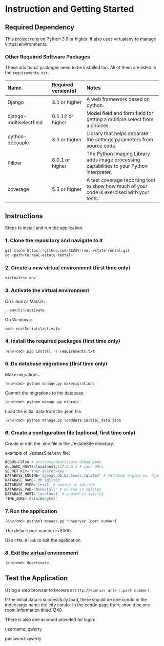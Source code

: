 # Instruction and Getting Started

## Required Dependency

This project runs on Python 3.6 or higher. It also uses virtualenv to manage virtual environments.

### Other Required Software Packages

These additional packages need to be installed too. All of them are listed in the `requirements.txt`.

| Name                      | Required version(s) | Notes            |
| :------------------------ | :------------------ | :--------------- |
| Django                    | 3.1 or higher       | A web framework based on python. |
| django-multiselectfield   | 0.1.12 or higher    | Model field and form field for getting a multiple select from a choices. |
| python-decouple           | 3.3 or higher       | Library that helps separate the settings parameters from source code. |
| Pillow                    | 8.0.1 or higher     | The Python Imaging Library adds image processing capabilities to your Python interpreter. |
| coverage                  | 5.3 or higher       | A test coverage reporting tool to show how much of your code is exercised with your tests. |

## Instructions

Steps to install and run the application.

### 1. Clone the repository and navigate to it

```python
git clone https://github.com/ZEZAY/real-estate-rental.git
cd <path/to/real-estate-rental>
```

### 2. Create a new virtual environment (first time only)

```python
virtualenv env
```

### 3. Activate the virtual environment

On Linux or MacOs:

```python
. env/bin/activate
```

On Windows:

```python
cmd> env\Scripts\activate
```

### 4. Install the required packages (first time only)

```python
(env)cmd> pip install -r requirements.txt
```

### 5. Do database migrations (first time only)

Make migrations.

```python
(env)cmd> python manage.py makemigrations
```

Commit the migrations to the database.

```python
(env)cmd> python manage.py migrate
```

Load the initial data from the .json file.

```python
(env)cmd> python manage.py loaddata initial_data.json
```

### 6. Create a configuration file (optional, first time only)

Create or edit the .env file in the ./estateSite directory.

example of ./estateSite/.env file:

```python
DEBUG=False # activate/deactivate debug mode
ALLOWED_HOSTS=localhost,127.0.0.1 # your URLs
SECRET_KEY='Your-Secret-Key'
DATABASE_ENGINE='django.db.backends.sqlite3' # Database engine ex. django.db.backends.mysql
DATABASE_NAME='db.sqlite3'
DATABASE_USER='test1' # unused in sqlite3
DATABASE_PWD='Noneatall' # unused in sqlite3
DATABASE_HOST='localhost' # unused in sqlite3
TIME_ZONE='Asia/Bangkok'
```

### 7. Run the application

```python
(env)cmd> python3 manage.py runserver [port number]
```

The default port number is 8000.

Use `CTRL-Break` to exit the application.

### 8. Exit the virtual environment

```python
(env)cmd> deactivate
```

## Test the Application

Using a web browser to browse at `http://<server url> [:port number]`

If the initial data is successfully load, there should be one condo in the index page name the city condo. In the condo page there should be one room information titled 1240.

There is also one account provided for login:

username: qwerty

password: qwerty
